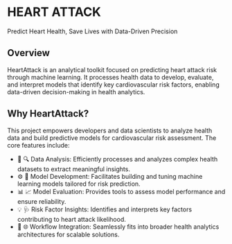 # HEART ATTACK
Predict Heart Health, Save Lives with Data-Driven Precision

## Overview

HeartAttack is an analytical toolkit focused on predicting heart attack risk through machine learning. It processes health data to develop, evaluate, and interpret models that identify key cardiovascular risk factors, enabling data-driven decision-making in health analytics.

## Why HeartAttack?

This project empowers developers and data scientists to analyze health data and build predictive models for cardiovascular risk assessment. The core features include:

- 🧬 🔍 Data Analysis: Efficiently processes and analyzes complex health datasets to extract meaningful insights.
- ⚙️ 🧠 Model Development: Facilitates building and tuning machine learning models tailored for risk prediction.
- 📊 📈 Model Evaluation: Provides tools to assess model performance and ensure reliability.
- 💡 🩺 Risk Factor Insights: Identifies and interprets key factors contributing to heart attack likelihood.
- 🔄 🌐 Workflow Integration: Seamlessly fits into broader health analytics architectures for scalable solutions.
